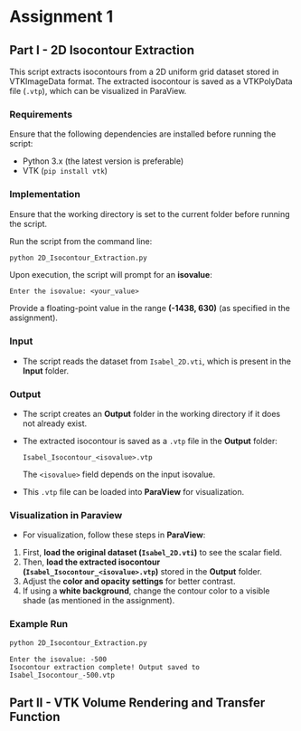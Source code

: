 # Assignment 1

## Part I - 2D Isocontour Extraction

This script extracts isocontours from a 2D uniform grid dataset stored in VTKImageData format. The extracted isocontour is saved as a VTKPolyData file (`.vtp`), which can be visualized in ParaView.

### Requirements

Ensure that the following dependencies are installed before running the script:

- Python 3.x (the latest version is preferable)
- VTK (`pip install vtk`)

### Implementation

Ensure that the working directory is set to the current folder before running the script.


Run the script from the command line:

```bash
python 2D_Isocontour_Extraction.py
```

Upon execution, the script will prompt for an **isovalue**:

```plaintext
Enter the isovalue: <your_value>
```

Provide a floating-point value in the range **(-1438, 630)** (as specified in the assignment).

### Input

- The script reads the dataset from `Isabel_2D.vti`, which is present in the **Input** folder.

### Output

- The script creates an **Output** folder in the working directory if it does not already exist.
- The extracted isocontour is saved as a `.vtp` file in the **Output** folder:
  
  ```plaintext
  Isabel_Isocontour_<isovalue>.vtp
  ```
  
  The `<isovalue>` field depends on the input isovalue.
- This `.vtp` file can be loaded into **ParaView** for visualization.

### Visualization in Paraview

- For visualization, follow these steps in **ParaView**:

1. First, **load the original dataset (`Isabel_2D.vti`)** to see the scalar field.
2. Then, **load the extracted isocontour (`Isabel_Isocontour_<isovalue>.vtp`)** stored in the **Output** folder.
3. Adjust the **color and opacity settings** for better contrast.
4. If using a **white background**, change the contour color to a visible shade (as mentioned in the assignment).

### Example Run

```bash
python 2D_Isocontour_Extraction.py
```

```plaintext
Enter the isovalue: -500
Isocontour extraction complete! Output saved to Isabel_Isocontour_-500.vtp
```

## Part II - VTK Volume Rendering and Transfer Function